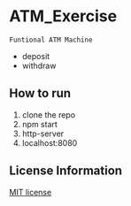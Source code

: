 # ATM_Exercise
``` Funtional ATM Machine ```
<ul>
  <li>deposit</li>
  <li>withdraw</li>
</ul>

## How to run 
1. clone the repo
2. npm start 
3. http-server
4. localhost:8080

## License Information
[MIT license](http://choosealicense.com/licenses/mit)

